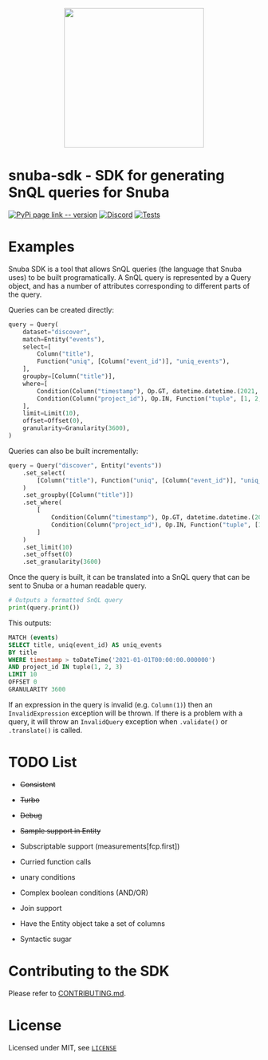 <p align="center">
    <a href="https://sentry.io" target="_blank" align="center">
        <img src="https://sentry-brand.storage.googleapis.com/sentry-logo-black.png" width="280">
    </a>
</p>

# snuba-sdk - SDK for generating SnQL queries for Snuba

[![PyPi page link -- version](https://img.shields.io/pypi/v/snuba-sdk.svg)](https://pypi.python.org/pypi/snuba-sdk)
[![Discord](https://img.shields.io/discord/621778831602221064)](https://discord.gg/cWnMQeA)
[![Tests](https://github.com/getsentry/snuba-sdk/workflows/tests/badge.svg)](https://github.com/getsentry/snuba-sdk/actions)

# Examples

Snuba SDK is a tool that allows SnQL queries (the language that Snuba uses) to be built programatically. A SnQL query is represented by a Query object, and has a number of attributes corresponding to different parts of the query.

Queries can be created directly:

```python
query = Query(
    dataset="discover",
    match=Entity("events"),
    select=[
        Column("title"),
        Function("uniq", [Column("event_id")], "uniq_events"),
    ],
    groupby=[Column("title")],
    where=[
        Condition(Column("timestamp"), Op.GT, datetime.datetime.(2021, 1, 1)),
        Condition(Column("project_id"), Op.IN, Function("tuple", [1, 2, 3])),
    ],
    limit=Limit(10),
    offset=Offset(0),
    granularity=Granularity(3600),
)
```

Queries can also be built incrementally:

```python
query = Query("discover", Entity("events"))
    .set_select(
        [Column("title"), Function("uniq", [Column("event_id")], "uniq_events")]
    )
    .set_groupby([Column("title")])
    .set_where(
        [
            Condition(Column("timestamp"), Op.GT, datetime.datetime.(2021, 1, 1)),
            Condition(Column("project_id"), Op.IN, Function("tuple", [1, 2, 3])),
        ]
    )
    .set_limit(10)
    .set_offset(0)
    .set_granularity(3600)
```

Once the query is built, it can be translated into a SnQL query that can be sent to Snuba or a human readable query.

```python
# Outputs a formatted SnQL query
print(query.print())
```

This outputs:

```sql
MATCH (events)
SELECT title, uniq(event_id) AS uniq_events
BY title
WHERE timestamp > toDateTime('2021-01-01T00:00:00.000000')
AND project_id IN tuple(1, 2, 3)
LIMIT 10
OFFSET 0
GRANULARITY 3600
```

If an expression in the query is invalid (e.g. `Column(1)`) then an `InvalidExpression` exception will be thrown. If there is a problem with a query, it will throw an `InvalidQuery` exception when `.validate()` or `.translate()` is called.

# TODO List

- ~~Consistent~~
- ~~Turbo~~
- ~~Debug~~
- ~~Sample support in Entity~~
- Subscriptable support (measurements\[fcp.first\])
- Curried function calls
- unary conditions
- Complex boolean conditions (AND/OR)

- Join support
- Have the Entity object take a set of columns
- Syntactic sugar


# Contributing to the SDK

Please refer to [CONTRIBUTING.md](https://github.com/getsentry/snuba-sdk/blob/master/CONTRIBUTING.md).

# License

Licensed under MIT, see [`LICENSE`](https://github.com/getsentry/snuba-sdk/blob/master/LICENSE)
